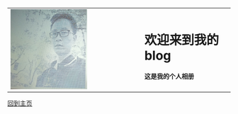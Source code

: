 <table border="0">
  <tr>
    <td width="60%">
      <img src="/myself.PNG" width="60%">
    </td>
    <td width="40%">
      <h1>欢迎来到我的blog</h1>
      <p><b>这是我的个人相册</b></p>
    </td>
  </tr>
</table>
<a href="/index.html">回到主页</a>

